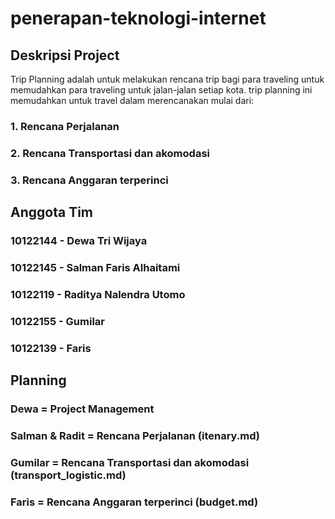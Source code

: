 # penerapan-teknologi-internet

## Deskripsi Project
Trip Planning adalah untuk melakukan rencana trip bagi para traveling untuk memudahkan para traveling untuk jalan-jalan setiap kota. trip planning ini memudahkan untuk travel dalam merencanakan mulai dari:
### 1. Rencana Perjalanan
### 2. Rencana Transportasi dan akomodasi
### 3. Rencana Anggaran terperinci

## Anggota Tim
### 10122144 - Dewa Tri Wijaya
### 10122145 - Salman Faris Alhaitami
### 10122119 - Raditya Nalendra Utomo
### 10122155 - Gumilar 
### 10122139 - Faris

## Planning
### Dewa = Project Management
### Salman & Radit = Rencana Perjalanan (itenary.md)
### Gumilar = Rencana Transportasi dan akomodasi (transport_logistic.md)
### Faris = Rencana Anggaran terperinci (budget.md)
